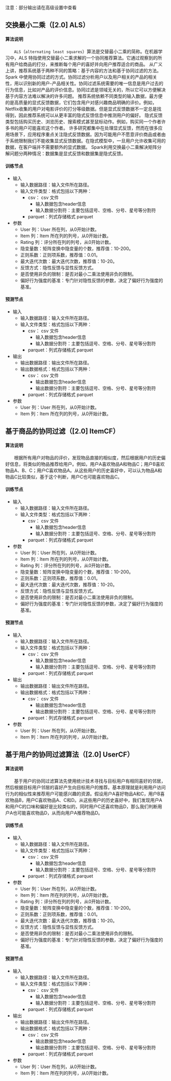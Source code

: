 注意：部分输出请在高级设置中查看

## 交换最小二乘（[2.0] ALS）

#### 算法说明

&nbsp;&nbsp;&nbsp;&nbsp;&nbsp;&nbsp;&nbsp;`ALS`（`alternating least squares`）算法是交替最小二乘的简称。在机器学习中，ALS 特指使用交替最小二乘求解的一个协同推荐算法。它通过观察到的所有用户给商品的打分，来推断每个用户的喜好并向用户推荐适合的商品。
从广义上讲，推荐系统基于两种不同的策略：基于内容的方法和基于协同过滤的方法。Spark 中使用协同过滤的方式。协同过滤分析用户以及用户相关的产品的相关性，用以识别新的用户-产品相关性。协同过滤系统需要的唯一信息是用户过去的行为信息，比如对产品的评价信息。协同过滤是领域无关的，所以它可以方便解决基于内容方法难以解决的许多问题。
推荐系统依赖不同类型的输入数据，最方便的是高质量的显式反馈数据，它们包含用户对感兴趣商品明确的评价。例如，Netflix收集的用户对电影评价的打分等级数据。但是显式反馈数据不一定总是找得到，因此推荐系统可以从更丰富的隐式反馈信息中推测用户的偏好。 隐式反馈类型包括购买历史、浏览历史、搜索模式甚至鼠标动作。例如，购买同一个作者许多书的用户可能喜欢这个作者。
  许多研究都集中在处理显式反馈，然而在很多应用场景下，应用程序重点关注隐式反馈数据。因为可能用户不愿意评价商品或者由于系统限制我们不能收集显式反馈数据。在隐式模型中，一旦用户允许收集可用的数据，在客户端并不需要额外的显式数据。
Spark利用交换最小二乘解决矩阵分解问题分两种情况：数据集是显式反馈和数据集是隐式反馈。



#### 训练节点

- 输入
  - 输入数据路径：输入文件所在路径。
  - 输入文件类型：格式包括以下两种：
    - csv： csv 文件
      - 输入数据包含header信息
      - 输入数据分割符：主要包括逗号、空格、分号、星号等分割符
    - parquet：列式存储格式 parquet
- 参数
  - User 列：User 所在列，从0开始计数。
  - Item 列：Item 所在列的列号，从0开始计数。
  - Rating 列：评分所在列的列号，从0开始计数。
  - 隐变量数：矩阵变换中隐变量的个数，推荐值：10-200。
  - 正则系数：正则项系数，推荐值：0.01。
  - 最大迭代次数：最大迭代次数，推荐值：10-20。
  - 反馈方式：隐性反馈与显性反馈方式。
  - 是否使用非负的限制：是否对最小二乘法使用非负的限制。
  - 偏好行为强度的基准：专门针对隐性反馈的参数，决定了偏好行为强度的基准。

#### 预测节点

- 输入
  - 输入数据路径：输入文件所在路径。
  - 输入文件类型：格式包括以下两种：
    - csv： csv 文件
      - 输入数据包含header信息
      - 输入数据分割符：主要包括逗号、空格、分号、星号等分割符
    - parquet：列式存储格式 parquet
- 输出
  - 输出数据路径：输出文件所在路径。
  - 输出数据格式：格式包括以下两种：
    - csv： csv 文件
      - 输出数据包含header信息
      - 输出数据分割符：主要包括逗号、空格、分号、星号等分割符
    - parquet：列式存储格式 parquet
- 参数
  - User 列：User 所在列，从0开始计数。
  - Item 列：Item 所在列的列号，从0开始计数。

## 基于商品的协同过滤（[2.0] ItemCF）

#### 算法说明

&nbsp;&nbsp;&nbsp;&nbsp;&nbsp;&nbsp;&nbsp;根据所有用户对物品的评价，发现物品直接的相似度，然后根据用户的历史偏好信息，将类似的物品推荐给用户。例如，用户A喜欢物品A和物品C；用户B喜欢物品A、B、C；用户C喜欢物品A。从这些用户的历史喜好中，可以认为物品A和物品C比较类似，基于这个判断，用户C也可能喜欢物品C。

#### 训练节点

- 输入
  - 输入数据路径：输入文件所在路径。
  - 输入文件类型：格式包括以下两种：
    - csv： csv 文件
      - 输入数据包含header信息
      - 输入数据分割符：主要包括逗号、空格、分号、星号等分割符
    - parquet：列式存储格式 parquet
- 参数
  - User 列：User 所在列，从0开始计数。
  - Item 列：Item 所在列的列号，从0开始计数。
  - Rating 列：评分所在列的列号，从0开始计数。
  - 隐变量数：矩阵变换中隐变量的个数，推荐值：10-200。
  - 正则系数：正则项系数，推荐值：0.01。
  - 最大迭代次数：最大迭代次数，推荐值：10-20。
  - 反馈方式：隐性反馈与显性反馈方式。
  - 是否使用非负的限制：是否对最小二乘法使用非负的限制。
  - 偏好行为强度的基准：专门针对隐性反馈的参数，决定了偏好行为强度的基准。

#### 预测节点

- 输入
  - 输入数据路径：输入文件所在路径。
  - 输入文件类型：格式包括以下两种：
    - csv： csv 文件
      - 输入数据包含header信息
      - 输入数据分割符：主要包括逗号、空格、分号、星号等分割符
    - parquet：列式存储格式 parquet
- 输出
  - 输出数据路径：输出文件所在路径。
  - 输出数据格式：格式包括以下两种：
    - csv： csv 文件
      - 输出数据包含header信息
      - 输出数据分割符：主要包括逗号、空格、分号、星号等分割符
    - parquet：列式存储格式 parquet
- 参数
  - User 列：User 所在列，从0开始计数。
  - Item 列：Item 所在列的列号，从0开始计数。

## 基于用户的协同过滤算法（[2.0] UserCF）

#### 算法说明

&nbsp;&nbsp;&nbsp;&nbsp;&nbsp;&nbsp;&nbsp;基于用户的协同过滤算法先使用统计技术寻找与目标用户有相同喜好的邻居，然后根据目标用户邻居的喜好产生向目标用户的推荐。基本原理就是利用用户访问行为的相似性来推荐用户可能感兴趣的资源。假设用户A喜好物品A和C，用户B喜欢物品B，用户C喜欢物品A、C和D。从这些用户的历史喜好中，我们发现用户A和用户C的口味和偏好是比较类似的，同时用户C还喜欢物品D，那么我们判断用户A也可能喜欢物品D，从而向用户A推荐物品D。

#### 训练节点

- 输入
  - 输入数据路径：输入文件所在路径。
  - 输入文件类型：格式包括以下两种：
    - csv： csv 文件
      - 输入数据包含header信息
      - 输入数据分割符：主要包括逗号、空格、分号、星号等分割符
    - parquet：列式存储格式 parquet
- 参数
  - User 列：User 所在列，从0开始计数。
  - Item 列：Item 所在列的列号，从0开始计数。
  - Rating 列：评分所在列的列号，从0开始计数。
  - 隐变量数：矩阵变换中隐变量的个数，推荐值：10-200。
  - 正则系数：正则项系数，推荐值：0.01。
  - 最大迭代次数：最大迭代次数，推荐值：10-20。
  - 反馈方式：隐性反馈与显性反馈方式。
  - 是否使用非负的限制：是否对最小二乘法使用非负的限制。
  - 偏好行为强度的基准：专门针对隐性反馈的参数，决定了偏好行为强度的基准。

#### 预测节点

- 输入
  - 输入数据路径：输入文件所在路径。
  - 输入文件类型：格式包括以下两种：
    - csv： csv 文件
      - 输入数据包含header信息
      - 输入数据分割符：主要包括逗号、空格、分号、星号等分割符
    - parquet：列式存储格式 parquet
- 输出
  - 输出数据路径：输出文件所在路径。
  - 输出数据格式：格式包括以下两种：
    - csv： csv 文件
      - 输出数据包含header信息
      - 输出数据分割符：主要包括逗号、空格、分号、星号等分割符
    - parquet：列式存储格式 parquet
- 参数
  - User 列：User 所在列，从0开始计数。
  - Item 列：Item 所在列的列号，从0开始计数。

